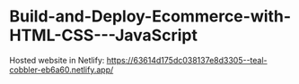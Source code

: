 # Build-and-Deploy-Ecommerce-with-HTML-CSS---JavaScript



Hosted website in Netlify: https://63614d175dc038137e8d3305--teal-cobbler-eb6a60.netlify.app/
